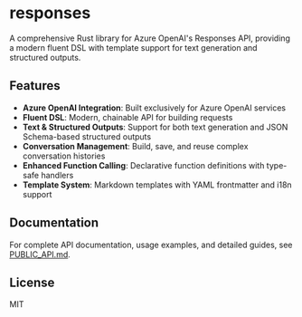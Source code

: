 # responses

A comprehensive Rust library for Azure OpenAI's Responses API, providing a modern fluent DSL with template support for text generation and structured outputs.

## Features

- **Azure OpenAI Integration**: Built exclusively for Azure OpenAI services
- **Fluent DSL**: Modern, chainable API for building requests  
- **Text & Structured Outputs**: Support for both text generation and JSON Schema-based structured outputs
- **Conversation Management**: Build, save, and reuse complex conversation histories
- **Enhanced Function Calling**: Declarative function definitions with type-safe handlers
- **Template System**: Markdown templates with YAML frontmatter and i18n support

## Documentation

For complete API documentation, usage examples, and detailed guides, see [PUBLIC_API.md](PUBLIC_API.md).

## License

MIT